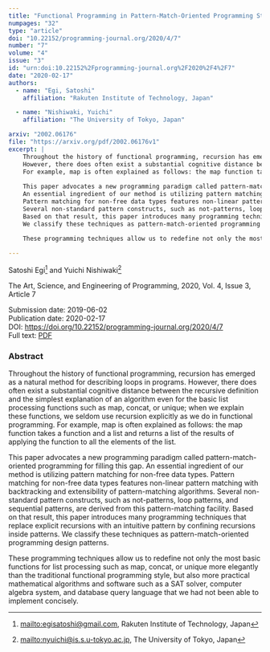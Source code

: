 ```yaml
---
title: "Functional Programming in Pattern-Match-Oriented Programming Style"
numpages: "32"
type: "article"
doi: "10.22152/programming-journal.org/2020/4/7"
number: "7"
volume: "4"
issue: "3"
id: "urn:doi:10.22152%2Fprogramming-journal.org%2F2020%2F4%2F7"
date: "2020-02-17"
authors: 
  - name: "Egi, Satoshi"
    affiliation: "Rakuten Institute of Technology, Japan"

  - name: "Nishiwaki, Yuichi"
    affiliation: "The University of Tokyo, Japan"

arxiv: "2002.06176"
file: "https://arxiv.org/pdf/2002.06176v1"
excerpt: |
    Throughout the history of functional programming, recursion has emerged as a natural method for describing loops in programs.
    However, there does often exist a substantial cognitive distance between the recursive definition and the simplest explanation of an algorithm even for the basic list processing functions such as map, concat, or unique; when we explain these functions, we seldom use recursion explicitly as we do in functional programming.
    For example, map is often explained as follows: the map function takes a function and a list and returns a list of the results of applying the function to all the elements of the list.
      
    This paper advocates a new programming paradigm called pattern-match-oriented programming for filling this gap.
    An essential ingredient of our method is utilizing pattern matching for non-free data types.
    Pattern matching for non-free data types features non-linear pattern matching with backtracking and extensibility of pattern-matching algorithms.
    Several non-standard pattern constructs, such as not-patterns, loop patterns, and sequential patterns, are derived from this pattern-matching facility.
    Based on that result, this paper introduces many programming techniques that replace explicit recursions with an intuitive pattern by confining recursions inside patterns.
    We classify these techniques as pattern-match-oriented programming design patterns.
      
    These programming techniques allow us to redefine not only the most basic functions for list processing such as map, concat, or unique more elegantly than the traditional functional programming style, but also more practical mathematical algorithms and software such as a SAT solver, computer algebra system, and database query language that we had not been able to implement concisely.

---
```

Satoshi Egi[^1] and Yuichi Nishiwaki[^2]

The Art, Science, and Engineering of Programming, 2020, Vol. 4, Issue 3, Article 7

Submission date: 2019-06-02  
Publication date: 2020-02-17  
DOI: <https://doi.org/10.22152/programming-journal.org/2020/4/7>  
Full text: [PDF](https://arxiv.org/pdf/2002.06176v1)  


### Abstract

Throughout the history of functional programming, recursion has emerged as a natural method for describing loops in programs.
However, there does often exist a substantial cognitive distance between the recursive definition and the simplest explanation of an algorithm even for the basic list processing functions such as map, concat, or unique; when we explain these functions, we seldom use recursion explicitly as we do in functional programming.
For example, map is often explained as follows: the map function takes a function and a list and returns a list of the results of applying the function to all the elements of the list.
  
This paper advocates a new programming paradigm called pattern-match-oriented programming for filling this gap.
An essential ingredient of our method is utilizing pattern matching for non-free data types.
Pattern matching for non-free data types features non-linear pattern matching with backtracking and extensibility of pattern-matching algorithms.
Several non-standard pattern constructs, such as not-patterns, loop patterns, and sequential patterns, are derived from this pattern-matching facility.
Based on that result, this paper introduces many programming techniques that replace explicit recursions with an intuitive pattern by confining recursions inside patterns.
We classify these techniques as pattern-match-oriented programming design patterns.
  
These programming techniques allow us to redefine not only the most basic functions for list processing such as map, concat, or unique more elegantly than the traditional functional programming style, but also more practical mathematical algorithms and software such as a SAT solver, computer algebra system, and database query language that we had not been able to implement concisely.


[^1]: <mailto:egisatoshi@gmail.com>, Rakuten Institute of Technology, Japan

[^2]: <mailto:nyuichi@is.s.u-tokyo.ac.jp>, The University of Tokyo, Japan

